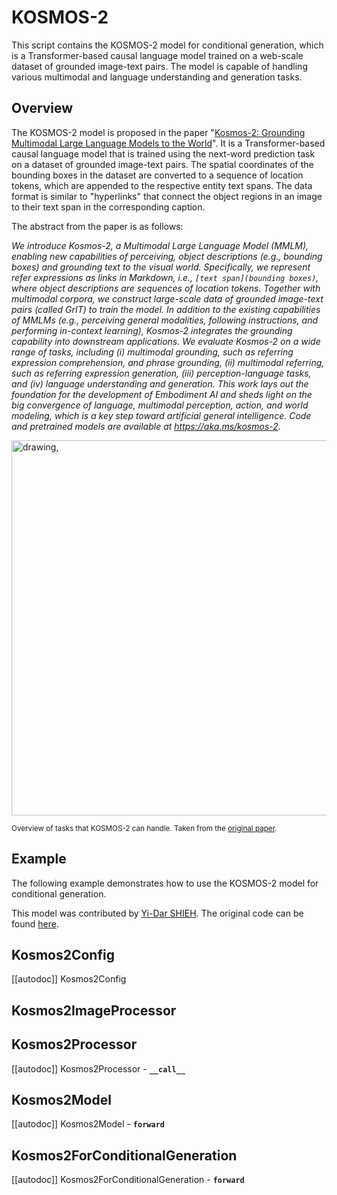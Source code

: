 <!-- Copyright 2023 The HuggingFace Team. All rights reserved.

Licensed under the Apache License, Version 2.0 (the "License"); you may not use this file except in compliance with
the License. You may obtain a copy of the License at

http://www.apache.org/licenses/LICENSE-2.0

Unless required by applicable law or agreed to in writing, software distributed under the License is distributed on
an "AS IS" BASIS, WITHOUT WARRANTIES OR CONDITIONS OF ANY KIND, either express or implied. See the License for the
specific language governing permissions and limitations under the License.

Note that this file is in Markdown but contain specific syntax for our doc-builder (similar to MDX) that may not be
rendered properly in your Markdown viewer.
-->

# KOSMOS-2

This script contains the KOSMOS-2 model for conditional generation, which is a Transformer-based causal language model
trained on a web-scale dataset of grounded image-text pairs. The model is capable of handling various multimodal and
language understanding and generation tasks.

## Overview

The KOSMOS-2 model is proposed in the paper "[Kosmos-2: Grounding Multimodal Large Language Models to the World](https://arxiv.org/abs/2306.14824)". It is a Transformer-based causal language model that is trained using the next-word prediction task on a dataset of grounded image-text pairs. The spatial coordinates of the bounding boxes in the dataset are converted to a sequence of location tokens, which are appended to the respective entity text spans. The data format is similar to "hyperlinks" that connect the object regions in an image to their text span in the corresponding caption.

The abstract from the paper is as follows:

*We introduce Kosmos-2, a Multimodal Large Language Model (MMLM), enabling new capabilities of perceiving, object descriptions (e.g., bounding boxes) and grounding text to the visual world. Specifically, we represent refer expressions as links in Markdown, i.e., `[text span](bounding boxes)`, where object descriptions are sequences of location tokens. Together with multimodal corpora, we construct large-scale data of grounded image-text pairs (called GrIT) to train the model. In addition to the existing capabilities of MMLMs (e.g., perceiving general modalities, following instructions, and performing in-context learning), Kosmos-2 integrates the grounding capability into downstream applications. We evaluate Kosmos-2 on a wide range of tasks, including (i) multimodal grounding, such as referring expression comprehension, and phrase grounding, (ii) multimodal referring, such as referring expression generation, (iii) perception-language tasks, and (iv) language understanding and generation. This work lays out the foundation for the development of Embodiment AI and sheds light on the big convergence of language, multimodal perception, action, and world modeling, which is a key step toward artificial general intelligence. Code and pretrained models are available at https://aka.ms/kosmos-2.*

<img src="https://huggingface.co/datasets/huggingface/documentation-images/resolve/main/transformers/model_doc/kosmos_2_overview.jpg"
alt="drawing," width="600"/>

<small> Overview of tasks that KOSMOS-2 can handle. Taken from the <a href="https://arxiv.org/abs/2306.14824">original paper</a>. </small>

## Example

The following example demonstrates how to use the KOSMOS-2 model for conditional generation.




This model was contributed by [Yi-Dar SHIEH](https://huggingface.co/ydshieh). The original code can be found [here](https://github.com/microsoft/unilm/tree/master/kosmos-2).

## Kosmos2Config

[[autodoc]] Kosmos2Config

## Kosmos2ImageProcessor

## Kosmos2Processor

[[autodoc]] Kosmos2Processor
    - **`__call__`**

## Kosmos2Model

[[autodoc]] Kosmos2Model
    - **`forward`**

## Kosmos2ForConditionalGeneration

[[autodoc]] Kosmos2ForConditionalGeneration
    - **`forward`**
